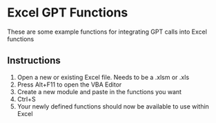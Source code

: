 # Excel GPT Functions

These are some example functions for integrating GPT calls into Excel functions

## Instructions

1. Open a new or existing Excel file. Needs to be a .xlsm or .xls
2. Press Alt+F11 to open the VBA Editor
3. Create a new module and paste in the functions you want
4. Ctrl+S
5. Your newly defined functions should now be available to use within Excel
